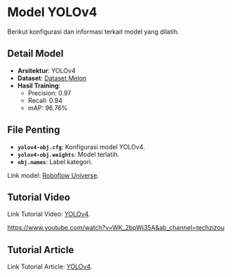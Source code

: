 # Model YOLOv4

Berikut konfigurasi dan informasi terkait model yang dilatih.

## Detail Model
- **Arsitektur**: YOLOv4
- **Dataset**: [Dataset Melon](../dataset/README.md)
- **Hasil Training**:
  - Precision: 0.97
  - Recall: 0.94
  - mAP: 96.76%

## File Penting
- **`yolov4-obj.cfg`**: Konfigurasi model YOLOv4.
- **`yolov4-obj.weights`**: Model terlatih.
- **`obj.names`**: Label kategori.

Link model: [Roboflow Universe](https://universe.roboflow.com/bryan-pratama-putra/asset-melon-3bwe9).

## Tutorial Video
Link Tutorial Video: [YOLOv4](https://www.youtube.com/watch?v=kCZUj6Xy6nM).

https://www.youtube.com/watch?v=WK_2bpWj35A&ab_channel=techzizou

## Tutorial Article
Link Tutorial Article: [YOLOv4](https://alexeyab84.medium.com/yolov4-the-most-accurate-real-time-neural-network-on-ms-coco-dataset-73adfd3602fe).

